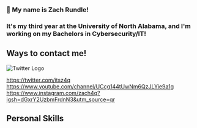 ### 👋 My name is Zach Rundle! 
### It's my third year at the University of North Alabama, and I'm working on my Bachelors in Cybersecurity/IT! 


## Ways to contact me!

<div>
  <img src="https://cdn.mos.cms.futurecdn.net/Fsgb8v6Qw8aKEbfpp9YGV5.jpg" alt="Twitter Logo">
</div>


https://twitter.com/itsz4q <br>
https://www.youtube.com/channel/UCcg144tUwNm6QzJLYie9a1g <br>
https://www.instagram.com/zach4q?igsh=dGxrY2UzbmFrdnN3&utm_source=qr <br>

## Personal Skills 

<!--
**zrundle/zrundle** is a ✨ _special_ ✨ repository because its `README.md` (this file) appears on your GitHub profile.

Here are some ideas to get you started:

- 🔭 I’m currently working on ...
- 🌱 I’m currently learning ...
- 👯 I’m looking to collaborate on ...
- 🤔 I’m looking for help with ...
- 💬 Ask me about ...
- 📫 How to reach me: ...
- 😄 Pronouns: ...
- ⚡ Fun fact: ...
-->

